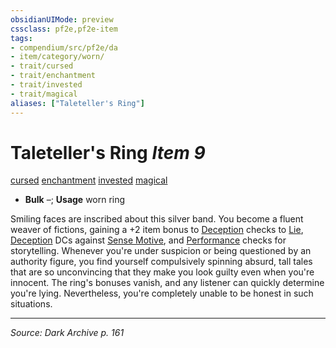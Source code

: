 ```yaml
---
obsidianUIMode: preview
cssclass: pf2e,pf2e-item
tags:
- compendium/src/pf2e/da
- item/category/worn/
- trait/cursed
- trait/enchantment
- trait/invested
- trait/magical
aliases: ["Taleteller's Ring"]
---
```

# Taleteller's Ring *Item 9*  
[cursed](cursed-gmg.md "Cursed Item Trait")  [enchantment](enchantment.md "Enchantment School Trait")  [invested](invested.md "Invested Item Trait")  [magical](magical.md "Magical Item Trait")  

- **Bulk** –; **Usage** worn ring

Smiling faces are inscribed about this silver band. You become a fluent weaver of fictions, gaining a +2 item bonus to [Deception](skills.md#Deception) checks to [Lie](lie.md), [Deception](skills.md#Deception) DCs against [Sense Motive](sense-motive.md), and [Performance](skills.md#Performance) checks for storytelling. Whenever you're under suspicion or being questioned by an authority figure, you find yourself compulsively spinning absurd, tall tales that are so unconvincing that they make you look guilty even when you're innocent. The ring's bonuses vanish, and any listener can quickly determine you're lying. Nevertheless, you're completely unable to be honest in such situations.


---
*Source: Dark Archive p. 161*